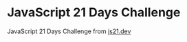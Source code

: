 # JavaScript 21 Days Challenge

JavaScript 21 Days Challenge from [js21.dev](https://www.js21.dev/)
